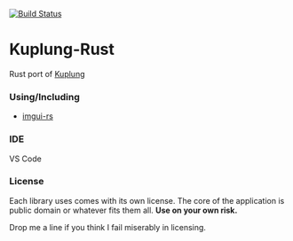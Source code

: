 [![Build Status](https://travis-ci.org/supudo/Kuplung-Rust.svg?branch=master)](https://travis-ci.org/supudo/Kuplung-Rust)

# Kuplung-Rust

Rust port of [Kuplung](https://github.com/supudo/kuplung)

### Using/Including

- [imgui-rs](https://github.com/Gekkio/imgui-rs)

### IDE
VS Code

### License

Each library uses comes with its own license. The core of the application is public domain or whatever fits them all.
**Use on your own risk.**

Drop me a line if you think I fail miserably in licensing.